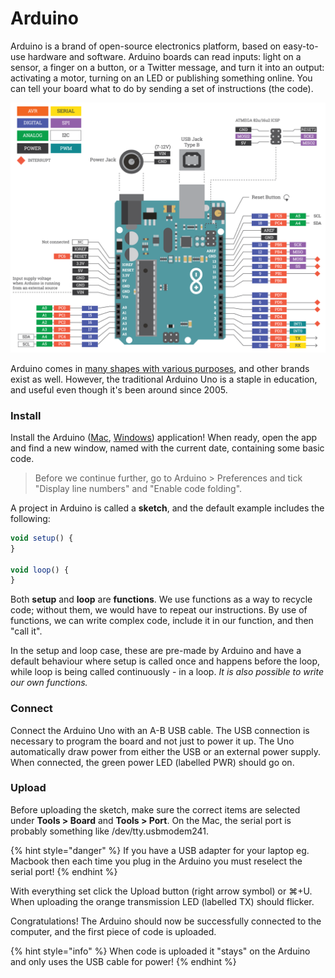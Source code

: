# Arduino

Arduino is a brand of open-source electronics platform, based on easy-to-use hardware and software. Arduino boards can read inputs: light on a sensor, a finger on a button, or a Twitter message, and turn it into an output: activating a motor, turning on an LED or publishing something online. You can tell your board what to do by sending a set of instructions \(the code\). 

![](../../../.gitbook/assets/dl_elx5_arduino_uno_v1.1_white-reduced.png)

Arduino comes in [many shapes with various purposes](https://makezine.com/comparison/boards/), and other brands exist as well. However, the traditional Arduino Uno is a staple in education, and useful even though it's been around since 2005.

### Install

Install the Arduino \([Mac](https://www.arduino.cc/en/Guide/MacOSX), [Windows](https://www.arduino.cc/en/Guide/Windows)\) application! When ready, open the app and find a new window, named with the current date, containing some basic code.

> Before we continue further, go to Arduino &gt; Preferences and tick "Display line numbers" and "Enable code folding".

A project in Arduino is called a **sketch**, and the default example includes the following:

```javascript
void setup() {
}

void loop() {
}
```

Both **setup** and **loop** are **functions**. We use functions as a way to recycle code; without them, we would have to repeat our instructions. By use of functions, we can write complex code, include it in our function, and then "call it".

In the setup and loop case, these are pre-made by Arduino and have a default behaviour where setup is called once and happens before the loop, while loop is being called continuously - in a loop. _It is also possible to write our own functions._

### Connect

Connect the Arduino Uno with an A-B USB cable. The USB connection is necessary to program the board and not just to power it up. The Uno automatically draw power from either the USB or an external power supply. When connected, the green power LED \(labelled PWR\) should go on.

### Upload

Before uploading the sketch, make sure the correct items are selected under **Tools &gt; Board** and **Tools &gt; Port**. On the Mac, the serial port is probably something like /dev/tty.usbmodem241.

{% hint style="danger" %}
If you have a USB adapter for your laptop eg. Macbook then each time you plug in the Arduino you must reselect the serial port!
{% endhint %}

With everything set click the Upload button \(right arrow symbol\) or ⌘+U. When uploading the orange transmission LED \(labelled TX\) should flicker.

Congratulations! The Arduino should now be successfully connected to the computer, and the first piece of code is uploaded.

{% hint style="info" %}
When code is uploaded it "stays" on the Arduino and only uses the USB cable for power!
{% endhint %}

